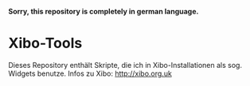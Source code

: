 **Sorry, this repository is completely in german language.**
# Xibo-Tools

Dieses Repository enthält Skripte, die ich in Xibo-Installationen als sog. Widgets benutze.
Infos zu Xibo: http://xibo.org.uk
